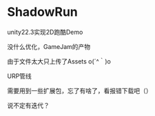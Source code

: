 # ShadowRun
 unity22.3实现2D跑酷Demo

 没什么优化，GameJam的产物

 由于文件太大只上传了Assets o(´^｀)o

 URP管线

 需要用到一些扩展包，忘了有啥了，看报错下载吧（）

 说不定有迭代？
